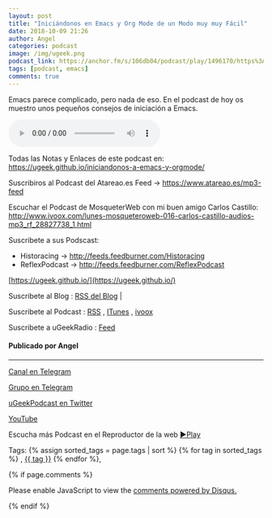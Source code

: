 ```yaml
---
layout: post
title: "Iniciándonos en Emacs y Org Mode de un Modo muy muy Fácil"
date: 2018-10-09 21:26
author: Angel
categories: podcast
image: /img/ugeek.png
podcast_link: https://anchor.fm/s/106db04/podcast/play/1496170/https%3A%2F%2Fd3ctxlq1ktw2nl.cloudfront.net%2Fstaging%2F2018-9-9%2FInici-ndonos-en-Emacs-y-Org-Mo-9764e2a700df5.m4a
tags: [podcast, emacs]
comments: true
---
```


Emacs parece complicado, pero nada de eso. En el podcast de hoy os muestro unos pequeños consejos de iniciación a Emacs. 

<audio controls>
<source src='https://anchor.fm/s/106db04/podcast/play/1496170/https%3A%2F%2Fd3ctxlq1ktw2nl.cloudfront.net%2Fstaging%2F2018-9-9%2FInici-ndonos-en-Emacs-y-Org-Mo-9764e2a700df5.m4a'>
Your browser does not support the audio element.
</audio>

 

Todas las Notas y Enlaces de este podcast en: 
https://ugeek.github.io/iniciandonos-a-emacs-y-orgmode/

Suscribiros al Podcast del Atareao.es 
Feed -> https://www.atareao.es/mp3-feed  

Escuchar el Podcast de MosqueterWeb con mi buen amigo Carlos Castillo:     
http://www.ivoox.com/lunes-mosqueteroweb-016-carlos-castillo-audios-mp3_rf_28827738_1.html  

Suscribete a sus Podscast:  
- Historacing -> http://feeds.feedburner.com/Historacing  
- ReflexPodcast -> http://feeds.feedburner.com/ReflexPodcast

[https://ugeek.github.io/](https://ugeek.github.io/)

Suscribete al Blog :  [RSS del Blog](http://feeds.feedburner.com/uGeekBlog) |

Suscribete al Podcast :  [RSS](http://feeds.feedburner.com/ugeek) , [ITunes](https://itunes.apple.com/us/podcast/ugeek/id1201421866?mt=2) , [ivoox](https://www.ivoox.com/podcast-ugeek_sq_f1383493_1.html)

Suscribete a uGeekRadio : [Feed](http://feeds.feedburner.com/uGeekRadio)  
#### Publicado por Angel  	

---  


[Canal en Telegram](https://t.me/uGeek) 

[Grupo en Telegram](https://t.me/uGeekPodcast)  

[uGeekPodcast en Twitter](https://twitter.com/ugeekpodcast)  

[YouTube](https://www.youtube.com/channel/UCVmGqdwOeswJ55IFmsYNlww)  

Escucha más Podcast en el Reproductor de la web [►Play](https://ugeek.github.io/podcasts/)  

Tags: {% assign sorted_tags = page.tags | sort %} {% for tag in sorted_tags %} , <span class="tag"><a href="/tag#{{ tag }}">{{ tag }}</a></span> {% endfor %},  

{% if page.comments %}
<div id="disqus_thread"></div>
<script>

/**
*  RECOMMENDED CONFIGURATION VARIABLES: EDIT AND UNCOMMENT THE SECTION BELOW TO INSERT DYNAMIC VALUES FROM YOUR PLATFORM OR CMS.
*  LEARN WHY DEFINING THESE VARIABLES IS IMPORTANT: https://disqus.com/admin/universalcode/#configuration-variables*/
/*
var disqus_config = function () {
this.page.url = PAGE_URL;  // Replace PAGE_URL with your page's canonical URL variable
this.page.identifier = PAGE_IDENTIFIER; // Replace PAGE_IDENTIFIER with your page's unique identifier variable
};
*/
(function() { // DON'T EDIT BELOW THIS LINE
var d = document, s = d.createElement('script');
s.src = 'https://https-angelbcn-github-io-ugeek.disqus.com/embed.js';
s.setAttribute('data-timestamp', +new Date());
(d.head || d.body).appendChild(s);
})();
</script>
<noscript>Please enable JavaScript to view the <a href="https://disqus.com/?ref_noscript">comments powered by Disqus.</a></noscript>

{% endif %}

<script id="dsq-count-scr" src="//https-angelbcn-github-io-ugeek.disqus.com/count.js" async></script>
